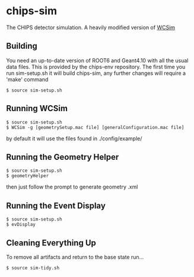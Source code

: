 # chips-sim

The CHIPS detector simulation. A heavily modified version of [WCSim](https://github.com/WCSim/WCSim)

## Building

You need an up-to-date version of ROOT6 and Geant4.10 with all the usual data files. This is provided by the chips-env repository.
The first time you run sim-setup.sh it will build chips-sim, any further changes will require a 'make' command

```
$ source sim-setup.sh
```

## Running WCSim

```
$ source sim-setup.sh
$ WCSim -g [geometrySetup.mac file] [generalConfiguration.mac file]
```

by default it will use the files found in ./config/example/

## Running the Geometry Helper

```
$ source sim-setup.sh
$ geometryHelper
```

then just follow the prompt to generate geometry .xml

## Running the Event Display

```
$ source sim-setup.sh
$ evDisplay
```

## Cleaning Everything Up

To remove all artifacts and return to the base state run...

```
$ source sim-tidy.sh
```
